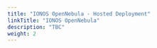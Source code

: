 ```yaml
---
title: "IONOS OpenNebula - Hosted Deployment"
linkTitle: "IONOS OpenNebula"
description: "TBC"
weight: 2
---
```

